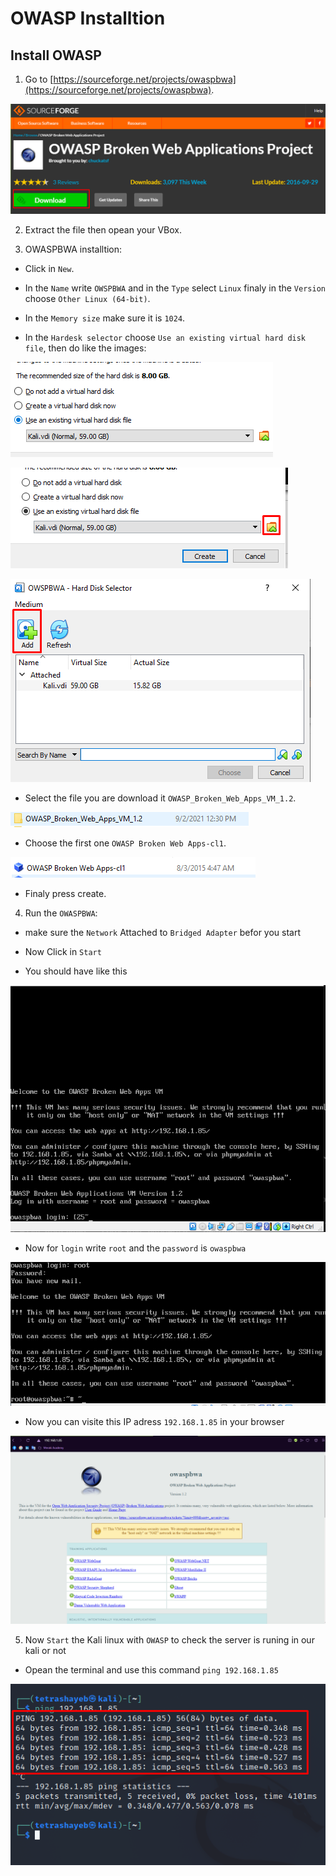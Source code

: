 # OWASP Installtion

## Install OWASP

1. Go to [https://sourceforge.net/projects/owaspbwa](https://sourceforge.net/projects/owaspbwa).

![OWASP-1](./img/Screenshot_1.png)

2. Extract the file then opean your VBox.

3. OWASPBWA installtion:

- Click in `New`.

- In the `Name` write `OWSPBWA` and in the `Type` select `Linux` finaly in the `Version` choose `Other Linux (64-bit)`.

- In the `Memory size` make sure it is `1024`.

- In the `Hardesk selector` choose `Use an existing virtual hard disk file`, then do like the images:

![OWASP-2](./img/Screenshot_2.png)


![OWASP-3](./img/Screenshot_3.png)

![OWASP-4](./img/Screenshot_4.png)

- Select the file you are download it `OWASP_Broken_Web_Apps_VM_1.2`.

![OWASP-5](./img/Screenshot_5.png)

- Choose the first one `OWASP Broken Web Apps-cl1`.

![OWASP-6](./img/Screenshot_6.png)

- Finaly press create.

4. Run the `OWASPBWA`:

- make sure the `Network` Attached to `Bridged Adapter` befor you start

- Now Click in `Start`

- You should have like this

![OWASP-7](./img/Screenshot_7.png)

- Now for `login` write `root` and the `password` is `owaspbwa`

![OWASP-8](./img/Screenshot_8.png)

- Now you can visite this IP adress `192.168.1.85` in your browser

![OWASP-9](./img/Screenshot_9.png)

5. Now `Start` the Kali linux with `OWASP` to check the server is runing in our kali or not
    
- Opean the terminal and use this command `ping 192.168.1.85`

![OWASP-10](./img/Screenshot_10.png)
